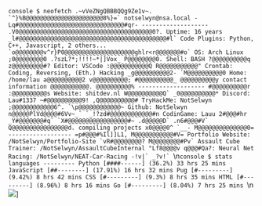 ```console $ neofetch .~vVeZNgQBBBQQg9Ze1v~. `^}%B@@@@@@@@@@@@@@@@@@@@@@8%}=` notselwyn@nsa.local -Lq#@@@@@@@@@@@@@@@@@@@@@@@@@@@@@@#qr- ------------------- .V0@@@@@@@@@@@@@@@@@@@@@@@@@@@@@@@@@@@@@@0?. Uptime: 16 years _l#@@@@@@@@@@@@@@@@@@@@@@@@@@@@@@@@@@@@@@@@@@#l` Code Plugins: Python, C++, Javascript, 2 others... `o@@@@@@@@v^r}P0@@@@@@@@@@@@@@@@@@@@ghlr<r@@@@@@@#o` OS: Arch Linux ;0@@@@@@@@0 .?szL?*;!!!!~*|]Vox_ P@@@@@@@@0. Shell: BASH ?@@@@@@@@@@q z@@@@@@@@@#? Editor: VSCode :@@@@@@@@@@@Q R@@@@@@@@@@@" Crontab: Coding, Reversing, (Eth.) Hacking _g@@@@@@@@@@2- `M@@@@@@@@@@0 Home: /home/lau a@@@@@@@@@@2 v@@@@@@@@@@; #@@@@@@@@@@_ @@@@@@@@@@y contact information @@@@@@@@@@@. @@@@@@@@@@% ------------------- #@@@@@@@@@@r :@@@@@@@@@@s Website: shitdev.nl W@@@@@@@@@@Q` _0@@@@@@@@@@* Discord: Lau#1337 ~#@@@@@@@@@@9! ,Q@@@@@@@@@@# TryHackMe: NotSelwyn ;@@@@@@@@@@@@6^. `\p@@@@@@@@@@@@~ Github: NotSelwyn n@@@@@PlVd@@@@#6Vv~_` `_!?zd#@@@@@@@@@@@@#n CodinGame: Lauu 2#@@@#hr _Y#@@@@@@@#q` `X#@@@@@@@@@@@@@@@@@#~ .d@@@@@D` .n6#@@@#V` Q@@@@@@@@@@@@@@@@d. compiling projects x0@@@@0^ `__- M@@@@@@@@@@@@@@0= ------------------ =p#@@@#%Il]]L1, M@@@@@@@@@@@#V= Portfolio Website: /NotSelwyn/Portfolio-Site `vR#@@@@@@@@? M@@@@@@@@#Pv` Assault Cube Trainer: /NotSelwyn/AssaultCubeInternal "Lf8@@@@v q@@@#Qa?: Neural Net Racing: /NotSelwyn/NEAT-Car-Racing -!v|` _?v!` ```\n```console $ stats languages --------- Python [####------] (36.2%) 33 hrs 25 mins JavaScript [##--------] (17.91%) 16 hrs 32 mins Pug [#---------] (9.42%) 8 hrs 42 mins CSS [#---------] (9.3%) 8 hrs 35 mins HTML [#---------] (8.96%) 8 hrs 16 mins Go [#---------] (8.04%) 7 hrs 25 mins ```\n![](https://komarev.com/ghpvc/?username=Notselwyn)]

